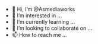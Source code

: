 - 👋 Hi, I’m @Asmediaworks
- 👀 I’m interested in ...
- 🌱 I’m currently learning ...
- 💞️ I’m looking to collaborate on ...
- 📫 How to reach me ...

<!---
Asmediaworks/Asmediaworks is a ✨ special ✨ repository because its `README.md` (this file) appears on your GitHub profile.
You can click the Preview link to take a look at your changes.
--->
